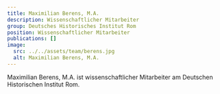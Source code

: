 ```yaml
---
title: Maximilian Berens, M.A.
description: Wissenschaftlicher Mitarbeiter
group: Deutsches Historisches Institut Rom
position: Wissenschaftlicher Mitarbeiter
publications: []
image:
  src: ../../assets/team/berens.jpg
  alt: Maximilian Berens, M.A.
---
```


Maximilian Berens, M.A. ist wissenschaftlicher Mitarbeiter am Deutschen Historischen Institut Rom.
